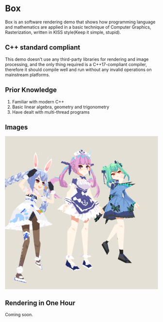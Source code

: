 # Box
Box is an software rendering demo that shows how programming language and mathematics are applied in a basic technique of Computer Graphics, Rasterization, written in KISS style(Keep it simple, stupid).

## C++ standard compliant
This demo doesn't use any third-party libraries for rendering and image processing, and the only thing required is a C++17-compliant compiler, therefore it should compile well and run without any invalid operations on mainstream platforms.

## Prior Knowledge
1. Familiar with modern C++
2. Basic linear algebra, geometry and trigonometry
3. Have dealt with multi-thread programs

## Images
![Image-1](img/image-1.png)

## Rendering in One Hour
Coming soon.
